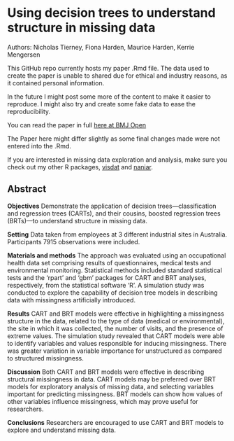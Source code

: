 # Using decision trees to understand structure in missing data

Authors: Nicholas Tierney, Fiona Harden, Maurice Harden, Kerrie Mengersen

This GitHub repo currently hosts my paper .Rmd file. The data used to create the paper is unable to shared due for ethical and industry reasons, as it contained personal information.

In the future I might post some more of the content to make it easier to reproduce. I might also try and create some fake data to ease the reproducibility.

You can read the paper in full [here at BMJ Open](http://bmjopen.bmj.com/content/5/6/e007450.full)

The Paper here might differ slightly as some final changes made were not entered into the .Rmd.

If you are interested in missing data exploration and analysis, make sure you check out my other R packages, [visdat](https://github.com/njtierney/visdat) and [naniar](https://github.com/njtierney/naniar).


## Abstract

**Objectives** Demonstrate the application of decision trees—classification and regression trees (CARTs), and their cousins, boosted regression trees (BRTs)—to understand structure in missing data.

**Setting** Data taken from employees at 3 different industrial sites in Australia.
Participants 7915 observations were included.

**Materials and methods** The approach was evaluated using an occupational health data set comprising results of questionnaires, medical tests and environmental monitoring. Statistical methods included standard statistical tests and the ‘rpart’ and ‘gbm’ packages for CART and BRT analyses, respectively, from the statistical software ‘R’. A simulation study was conducted to explore the capability of decision tree models in describing data with missingness artificially introduced.

**Results** CART and BRT models were effective in highlighting a missingness structure in the data, related to the type of data (medical or environmental), the site in which it was collected, the number of visits, and the presence of extreme values. The simulation study revealed that CART models were able to identify variables and values responsible for inducing missingness. There was greater variation in variable importance for unstructured as compared to structured missingness.

**Discussion** Both CART and BRT models were effective in describing structural missingness in data. CART models may be preferred over BRT models for exploratory analysis of missing data, and selecting variables important for predicting missingness. BRT models can show how values of other variables influence missingness, which may prove useful for researchers.

**Conclusions** Researchers are encouraged to use CART and BRT models to explore and understand missing data.
